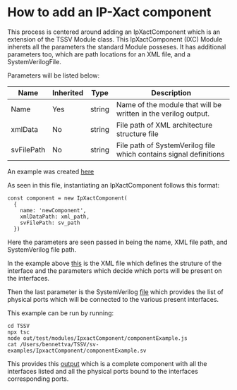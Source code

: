 # How to add an IP-Xact component

This process is centered around adding an IpXactComponent which is an extension of the TSSV Module class. This IpXactComponent (IXC) Module inherets all the parameters the standard Module posseses. It has additional parameters too, which are path locations for an XML file, and a SystemVerilogFile.

Parameters will be listed below:

| Name | Inherited | Type | Description |
|------|-----------|------|-------------|
| Name | Yes | string | Name of the module that will be written in the verilog output. |
| xmlData | No | string | File path of XML architecture structure file |
| svFilePath | No | string | File path of SystemVerilog file which contains signal definitions |

An example was created [here](/ts/test/modules/IpxactComponent/componentExample.ts)

As seen in this file, instantiating an IpXactComponent follows this format:

```
const component = new IpXactComponent(
  {
    name: 'newComponent',
    xmlDataPath: xml_path,
    svFilePath: sv_path
  })
```

Here the parameters are seen passed in being the name, XML file path, and SystemVerilog file path.

In the example above [this](/ts/test/modules/IpxactComponent/AXI/axiSample.xml) is the XML file which defines the struture of the interface and the parameters which decide which ports will be present on the interfaces.

Then the last parameter is the SystemVerilog [file](/ts/test/modules/IpxactComponent/AXI/architectureSample.sv) which provides the list of physical ports which will be connected to the various present interfaces.

This example can be run by running:
```
cd TSSV
npx tsc
node out/test/modules/IpxactComponent/componentExample.js
cat /Users/bennettva/TSSV/sv-examples/IpxactComponent/componentExample.sv
```

This provides this [output](/sv-examples/IpxactComponent/componentExample.sv) which is a complete component with all the interfaces listed and all the physical ports bound to the interfaces corresponding ports.